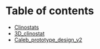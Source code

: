 # Table of contents

* [Clinostats](README.md)
* [3D\_clinostat](<README (1).md>)
* [Caleb\_prototype\_design\_v2](Caleb\_prototype\_design\_v2/Readme.md)
